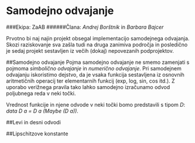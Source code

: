 # **Samodejno odvajanje**
###Ekipa: ZaAB
######Člana: *Andrej Borštnik* in *Barbara Bajcer*

Prvotno bi naj najin projekt obsegal implementacijo samodejnega odvajanja. Skozi raziskovanje sva zašla tudi na druga zanimiva področja in posledično je sedaj projekt sestavljen iz večih (dokaj) nepovezanih podprojektov.

##Samodejno odvajanje
Pojma samodejno odvajanje ne smemo zamenjati s pojmoma *simbolično odvajanje* in *numerično odvajanje*. Pri samodejnem odvajanju iskoristimo dejstvo, da je vsaka funkcija sestavljena iz osnovnih aritmetičnih operacij ter elementarnih funkcij (exp, log, sin, cos itd.). Z uporabo verižnega pravila tako lahko samodejno izračunamo odvod poljubnega reda v neki točki.

Vrednost funkcije in njene odvode v neki točki bomo predstavili s tipom *D*: *data D a = D a (Maybe (D a))*.

##Levi in desni odvodi


##Lipschitzove konstante
